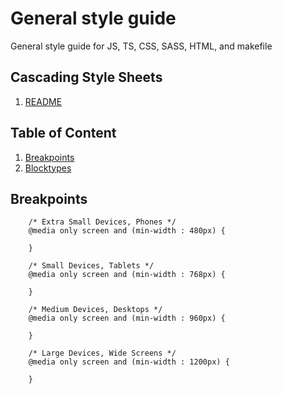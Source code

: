 # General style guide
General style guide for JS, TS, CSS, SASS, HTML, and makefile

## Cascading Style Sheets
1. [README](README.md)

## Table of Content

1. [Breakpoints](#breakpoints)
1. [Blocktypes](#blocktypes)


## Breakpoints

```
    /* Extra Small Devices, Phones */ 
    @media only screen and (min-width : 480px) {

    }

    /* Small Devices, Tablets */
    @media only screen and (min-width : 768px) {

    }

    /* Medium Devices, Desktops */
    @media only screen and (min-width : 960px) {

    }

    /* Large Devices, Wide Screens */
    @media only screen and (min-width : 1200px) {

    }
 ```
